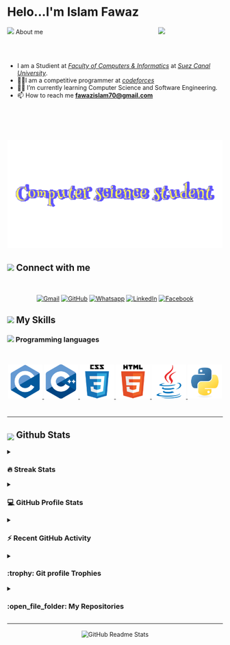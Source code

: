 <body>

<h1>Helo...I'm Islam Fawaz</h1>
<img src = "https://i.pinimg.com/originals/3f/7e/4e/3f7e4eff7c96e9fe4b8b4b1ff3f7bdb5.gif" width = 6.5%> About me

<img align="right" src="https://www.freecoursesandbooks.net/wp-content/uploads/2022/03/18a4949fc9c8067172d3b96e302e7097.gif" width=30%>

<br><br>	  
- I am a Studient at [*Faculty of Computers & Informatics*](http://suez.edu.eg/ar/%d9%83%d9%84%d9%8a%d8%a9-%d8%a7%d9%84%d8%ad%d8%a7%d8%b3%d8%a8%d8%a7%d8%aa-%d9%88%d8%a7%d9%84%d9%85%d8%b9%d9%84%d9%88%d9%85%d8%a7%d8%aa/) at [*Suez Canal University*](http://suez.edu.eg/ar/). 
- 👨‍💻I am a competitive programmer at [*codeforces*](https://codeforces.com/profile/islamfawaz)
- :student: I’m currently learning Computer Science and Software Engineering.
- 📫 How to reach me **fawazislam70@gmail.com**
<br><br><br><br>
	  
 #
 <p align="center">
<img src="https://github.com/Slama305/slama305/blob/main/5c3a5a33-5c96-46e0-b732-beeeb1b7c886.gif"/></p>
	

## <img src="https://github.com/7oSkaaa/7oSkaaa/blob/main/Images/Connect-with-me.gif?raw=true" width="10%"> Connect with me
<p align="center">
	<br><br>
	<a href="fawazislam70@gmail.com"><img img src="https://img.shields.io/badge/gmail-%23EA4335.svg?style=plastic&logo=gmail&logoColor=white" alt="Gmail"/></a>
	<a href="https://github.com/islamfawaz"><img src="https://img.shields.io/badge/github-%23181717.svg?style=plastic&logo=github&logoColor=white" alt="GitHub"/></a>
	<a href="https://wa.me/0201272582461"><img src="https://img.shields.io/badge/whatsapp-%2325D366.svg?style=plastic&logo=whatsapp&logoColor=white" alt="Whatsapp"/></a>
	<a href="https://www.linkedin.com/in/islam-fawaz-395b1122b/"><img src="https://img.shields.io/badge/linkedin-%230A66C2.svg?style=plastic&logo=linkedin&logoColor=white" alt="LinkedIn"/></a>
	<a href="https://www.facebook.com/profile.php?id=100009577968000"><img src="https://img.shields.io/badge/facebook-%231877F2.svg?style=plastic&logo=facebook&logoColor=white" alt="Facebook"/></a>
</p>


	
	
## <img src="https://media2.giphy.com/media/QssGEmpkyEOhBCb7e1/giphy.gif?cid=ecf05e47a0n3gi1bfqntqmob8g9aid1oyj2wr3ds3mg700bl&rid=giphy.gif" width ="3%"> My Skills
	
### <img src = "https://github.com/7oSkaaa/7oSkaaa/blob/main/Images/Programming_Languages.gif?raw=true" width=5%> Programming languages

<p align="center"> 
  &emsp; 
<p align="center"> <a href="https://www.cprogramming.com/" target="_blank" rel="noreferrer"> <img src="https://raw.githubusercontent.com/devicons/devicon/master/icons/c/c-original.svg" alt="c" width="80" height="80"/> </a> <a href="https://www.w3schools.com/cpp/" target="_blank" rel="noreferrer"> <img src="https://raw.githubusercontent.com/devicons/devicon/master/icons/cplusplus/cplusplus-original.svg" alt="cplusplus" width="80" height="80"/> </a> <a href="https://www.w3schools.com/css/" target="_blank" rel="noreferrer"> <img src="https://raw.githubusercontent.com/devicons/devicon/master/icons/css3/css3-original-wordmark.svg" alt="css3" width="80" height="80"/> </a> <a href="https://www.w3.org/html/" target="_blank" rel="noreferrer"> <img src="https://raw.githubusercontent.com/devicons/devicon/master/icons/html5/html5-original-wordmark.svg" alt="html5" width="80" height="80"/> </a> <a href="https://www.java.com" target="_blank" rel="noreferrer"> <img src="https://raw.githubusercontent.com/devicons/devicon/master/icons/java/java-original.svg" alt="java" width="80" height="80"/> </a> <a href="https://www.python.org" target="_blank" rel="noreferrer"> <img src="https://raw.githubusercontent.com/devicons/devicon/master/icons/python/python-original.svg" alt="python" width="80" height="80"/> </a> </p>
</body>

#
---

## <img src="https://media1.giphy.com/media/v1.Y2lkPTc5MGI3NjExYzFhYzJkMmQ2MWQ3ZGY3MDhjZTE3MDI2Mzk3NzE1OWQyZTRlMmYwMCZjdD1z/iY8CRBdQXODJSCERIr/giphy.gif" width=5% valign="bottom"> Github Stats

<details><summary><h3> 🔥 Streak Stats</h3></summary>

----	

<p align="center"><img src="https://github-readme-streak-stats.herokuapp.com/?user=islamfawaz&theme=tokyonight_duo" alt="islamfawaz" /></p>

</details>
  
<details><summary><h3>💻 GitHub Profile Stats</h3></summary>

----
	
<p align="center">
    <a href="https://github.com/anuraghazra/github-readme-stats">
	    <img alt="islamfawaz's Github Stats" src="https://github-readme-stats.vercel.app/api?username=islamfawaz&show_icons=true&count_private=true&locale=en&theme=tokyonight&layout=compact" height="230px"/></a>
	  <img src="https://github-readme-stats.vercel.app/api/top-langs?username=islamfawaz&langs_count=10&show_icons=true&locale=en&theme=tokyonight" alt="slama305" height="230px"/>
<br/>

  <b>Note:</b> Top languages is only a metric of the languages my public code consists of and doesn't reflect experience or skill level.
  </p>
</details>

<details><summary><h3>⚡ Recent GitHub Activity</h3></summary>

----
	
<img src="https://github-readme-activity-graph.vercel.app/graph?username=islamfawaz&bg_color=1a1b27&color=aa82d9&line=628edb&point=64bfaf&area=true&hide_border=true)(https://github.com/ashutosh00710/github-readme-activity-graph)">
 
</details>

<details><summary> <h3> :trophy: Git profile Trophies </h3></summary>

----
	
<p align="center"> <a href="https://github.com/ryo-ma/github-profile-trophy"><img src="https://github-profile-trophy.vercel.app/?username=islamfawaz&layout=compact&theme=tokyonight&column=4&margin-w=15&margin-h=15" alt="islamfawaz" /></a> </p>

	
</details>
	
<details><summary><h3> :open_file_folder: My Repositories </h3></summary>

----
  <div>
  <p align="center">
	<a href="https://github.com/islamfawaz/Ecommerce-Standalone">
      		<img src="https://github-readme-stats.vercel.app/api/pin/?username=islamfawaz&repo=Ecommerce&theme=tokyonight" alt="GitHub Stats" />
    	</a>
	<a href="https://github.com/islamfawaz/Ecommerce-Standalone">
      		<img src="https://github-readme-stats.vercel.app/api/pin/?username=islamfawaz&repo=Ecommerce&theme=tokyonight" alt="GitHub Stats" />
    	</a>
	<a href="https://github.com/islamfawaz/Ecommerce-Standalone">
      		<img src="https://github-readme-stats.vercel.app/api/pin/?username=islamfawaz&repo=Ecommerce&theme=tokyonight" alt="GitHub Stats" />
    	</a>
      <a href="https://github.com/islamfawaz/ProblemSolving-CPP">
      		<img src="https://github-readme-stats.vercel.app/api/pin/?username=islamfawaz&repo=problem_solving_cpp&theme=tokyonight" alt="GitHub Stats" />
    	</a>
        <a href="https://github.com/islamfawaz/Data-Structure">
      		<img src="https://github-readme-stats.vercel.app/api/pin/?username=islamfawaz&repo=data-structure&theme=tokyonight" alt="GitHub Stats" />
      	</a>
  </p>
</div>

  </details>
  
	
<hr>
<p align="center">
  <img  src="https://phoneky.co.uk/thumbs/screensavers/down/anime/naruto-vs-_VJYEPqKe.gif" align="center" alt="GitHub Readme Stats" />
